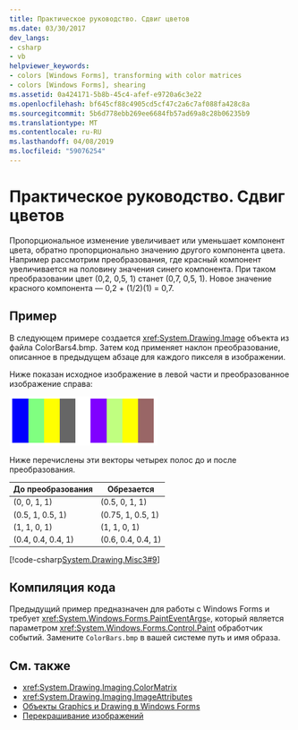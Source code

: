 ```yaml
---
title: Практическое руководство. Сдвиг цветов
ms.date: 03/30/2017
dev_langs:
- csharp
- vb
helpviewer_keywords:
- colors [Windows Forms], transforming with color matrices
- colors [Windows Forms], shearing
ms.assetid: 0a424171-5b8b-45c4-afef-e9720a6c3e22
ms.openlocfilehash: bf645cf88c4905cd5cf47c2a6c7af088fa428c8a
ms.sourcegitcommit: 5b6d778ebb269ee6684fb57ad69a8c28b06235b9
ms.translationtype: MT
ms.contentlocale: ru-RU
ms.lasthandoff: 04/08/2019
ms.locfileid: "59076254"
---
```

# <a name="how-to-shear-colors"></a>Практическое руководство. Сдвиг цветов
Пропорциональное изменение увеличивает или уменьшает компонент цвета, обратно пропорционально значению другого компонента цвета. Например рассмотрим преобразования, где красный компонент увеличивается на половину значения синего компонента. При таком преобразовании цвет (0,2, 0,5, 1) станет (0,7, 0,5, 1). Новое значение красного компонента — 0,2 + (1/2)(1) = 0,7.  
  
## <a name="example"></a>Пример  
 В следующем примере создается <xref:System.Drawing.Image> объекта из файла ColorBars4.bmp. Затем код применяет наклон преобразование, описанное в предыдущем абзаце для каждого пикселя в изображении.  
  
 Ниже показан исходное изображение в левой части и преобразованное изображение справа: 
  
 ![Две клетки с цветной полосы side-by-side иллюстрирующая исходного изображения, а преобразованное изображение.](./media/how-to-shear-colors/original-image-sheared-image.png)  
  
 Ниже перечислены эти векторы четырех полос до и после преобразования.  
  
|До преобразования|Обрезается|  
|--------------|-------------|  
|(0, 0, 1, 1)|(0.5, 0, 1, 1)|  
|(0.5, 1, 0.5, 1)|(0.75, 1, 0.5, 1)|  
|(1, 1, 0, 1)|(1, 1, 0, 1)|  
|(0.4, 0.4, 0.4, 1)|(0.6, 0.4, 0.4, 1)|  
  
 [!code-csharp[System.Drawing.Misc3#9](~/samples/snippets/csharp/VS_Snippets_Winforms/System.Drawing.Misc3/CS/Form1.cs#9)]
   
  
## <a name="compiling-the-code"></a>Компиляция кода  
 Предыдущий пример предназначен для работы с Windows Forms и требует <xref:System.Windows.Forms.PaintEventArgs>`e`, который является параметром <xref:System.Windows.Forms.Control.Paint> обработчик событий. Замените `ColorBars.bmp` в вашей системе путь и имя образа.  
  
## <a name="see-also"></a>См. также

- <xref:System.Drawing.Imaging.ColorMatrix>
- <xref:System.Drawing.Imaging.ImageAttributes>
- [Объекты Graphics и Drawing в Windows Forms](graphics-and-drawing-in-windows-forms.md)
- [Перекрашивание изображений](recoloring-images.md)
